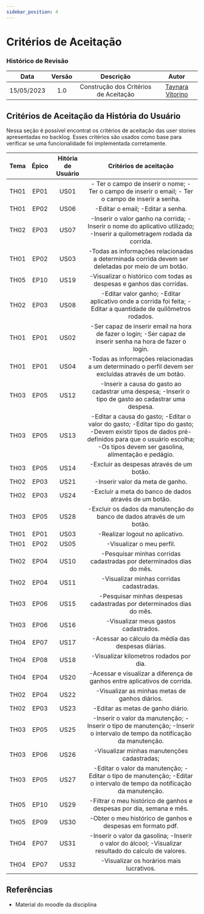 ```yaml
---
sidebar_position: 4
---
```


# Critérios de Aceitação

### **Histórico de Revisão**

|**Data**|**Versão**|**Descrição**|**Autor**|
|:------:|:--------:|:-----------:|:-------:|
| 15/05/2023 | 1.0 | Construção dos Critérios de Aceitação | [Taynara Vitorino](https://github.com/taybalau)|

## Critérios de Aceitação da História do Usuário 
Nessa seção é possível encontrat os critérios de aceitação das user stories apresentadas no backlog. Esses critérios são usados como base para verificar se uma funcionalidade foi implementada corretamente. 

|**Tema**|**Épico**|**Hitória de Usuário**|**Critérios de aceitação**|
|:------:|:-------:|:--------------------:|:------------------------:|
|TH01|EP01|US01|- Ter o campo de inserir o nome; - Ter o campo de inserir  o email; - Ter o campo de  inserir a senha.|
|TH01|EP02|US06|-Editar o email; -Editar a senha.|
|TH02|EP03|US07|-Inserir o valor ganho na corrida; -Inserir o nome do aplicativo utilizado; -Inserir a quilometragem rodada da corrida.|
|TH01|EP02|US03|-Todas as informações relacionadas a determinada corrida devem ser deletadas por meio de um botão.|
|TH05|EP10|US19|-Visualizar o histórico com todas as despesas e ganhos das corridas.|
|TH02|EP03|US08|-Editar valor ganho; -Editar aplicativo onde a corrida foi feita; -Editar a quantidade de quilômetros rodados.| 
|TH01|EP01|US02|-Ser capaz de inserir email na hora de fazer o login; -Ser capaz de inserir senha na hora de fazer o login.|
|TH01|EP01|US04|-Todas as informações relacionadas a um determinado o perfil devem ser excluídas através de um botão.|
|TH03|EP05|US12|-Inserir a causa do gasto ao cadastrar uma despesa; -Inserir o tipo de gasto ao cadastrar uma despesa.|
|TH03|EP05|US13|-Editar a causa do gasto; -Editar o valor do gasto; -Editar tipo do gasto; -Devem existir tipos de dados pré-definidos para que o usuário escolha; -Os tipos devem ser gasolina, alimentação e pedágio.|
|TH03|EP05|US14|-Excluir as despesas através de um botão.|
|TH02|EP03|US21|-Inserir valor da meta de ganho.|
|TH02|EP03|US24|-Excluir a meta do banco de dados através de um botão.|
|TH03|EP05|US28|-Excluir os dados da manutenção do banco de dados através de um botão.|
|TH01|EP01|US03|-Realizar logout no aplicativo.|
|TH01|EP02|US05|-Visualizar o meu perfil.|
|TH02|EP04|US10|-Pesquisar minhas corridas cadastradas por determinados dias do mês.|
|TH02|EP04|US11|-Visualizar minhas corridas cadastradas.|
|TH03|EP06|US15|-Pesquisar minhas despesas cadastradas por determinados dias do mês.|
|TH03|EP06|US16|-Visualizar meus gastos cadastrados.|
|TH04|EP07|US17|-Acessar ao cálculo da média das despesas diárias.|
|TH04|EP08|US18|-Visualizar kilometros rodados por dia.|
|TH04|EP04|US20|-Acessar e visualizar a diferença de ganhos entre aplicativos de corrida.|
|TH02|EP04|US22|-Visualizar as minhas metas de ganhos diários.|
|TH02|EP03|US23|-Editar as metas de ganho diário.|
|TH03|EP05|US25|-Inserir o valor da manutenção; -Inserir o tipo de manutenção; -Inserir o intervalo de tempo da notificação da manutenção.|
|TH03|EP06|US26|-Visualizar minhas manutenções cadastradas;|
|TH03|EP05|US27|-Editar o valor da manutenção; -Editar o tipo de manutenção; -Editar o intervalo de tempo da notificação da manutenção.|
|TH05|EP10|US29|-Filtrar o meu histórico de ganhos e despesas por dia, semana e mês.|
|TH05|EP09|US30|-Obter o meu histórico de ganhos e despesas em formato pdf.|
|TH04|EP07|US31|-Inserir o valor da gasolina; -Inserir o valor do álcool; -Visualizar resultado do calculo de valores.|
|TH04|EP07|US32|-Visualizar os horários mais lucrativos.|



## Referências 
- Material do moodle da disciplina
